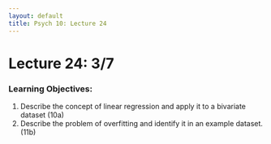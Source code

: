 ```yaml
---
layout: default
title: Psych 10: Lecture 24
---
```

# Lecture 24: 3/7

### Learning Objectives:
1. Describe the concept of linear regression and apply it to a bivariate dataset (10a)
2. Describe the problem of overfitting and identify it in an example dataset. (11b)
